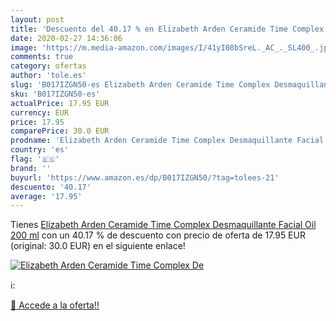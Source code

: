 ```yaml
---
layout: post
title: 'Descuento del 40.17 % en Elizabeth Arden Ceramide Time Complex De'
date: 2020-02-27 14:36:06
image: 'https://m.media-amazon.com/images/I/41yI08bSreL._AC_._SL400_.jpg'
comments: true
category: ofertas
author: 'tole.es'
slug: 'B017IZGN50-es Elizabeth Arden Ceramide Time Complex Desmaquillante...'
sku: 'B017IZGN50-es'
actualPrice: 17.95 EUR
currency: EUR
price: 17.95
comparePrice: 30.0 EUR
prodname: 'Elizabeth Arden Ceramide Time Complex Desmaquillante Facial Oil 200 ml'
country: 'es'
flag: '🇪🇸'
brand: ''
buyurl: 'https://www.amazon.es/dp/B017IZGN50/?tag=tolees-21'
descuento: '40.17'
average: '17.95'
---
```


Tienes [Elizabeth Arden Ceramide Time Complex Desmaquillante Facial Oil 200 ml](https://www.amazon.es/dp/B017IZGN50/?tag=tolees-21) con un 40.17 % de descuento con precio de oferta de 17.95 EUR (original: 30.0 EUR) en el siguiente enlace!

[![Elizabeth Arden Ceramide Time Complex De](https://m.media-amazon.com/images/I/41yI08bSreL._AC_._SL400_.jpg)](https://www.amazon.es/dp/B017IZGN50/?tag=tolees-21)

ℹ️:


[🛒 Accede a la oferta!!](https://www.amazon.es/dp/B017IZGN50/?tag=tolees-21)
